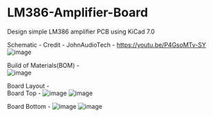 # LM386-Amplifier-Board
Design simple LM386 amplifier PCB using KiCad 7.0

Schematic - 
Credit - JohnAudioTech - https://youtu.be/P4GsoMTv-SY
![image](https://github.com/kpgs123/LM386-Amplifier-Board/assets/56798215/cc3575a4-464c-4e28-8d3e-3d684efded79)

Build of Materials(BOM) -<br>
![image](https://github.com/kpgs123/LM386-Amplifier-Board/assets/56798215/ad7805ac-7602-4608-b823-78e54303606e)



Board Layout -<br>
  Board Top -
  ![image](https://github.com/kpgs123/LM386-Amplifier-Board/assets/56798215/b120f209-296b-4ace-87b2-14066aeb83d0)
  ![image](https://github.com/kpgs123/LM386-Amplifier-Board/assets/56798215/51566f56-5b66-4452-a369-a9eba9611ef9)

  Board Bottom -
  ![image](https://github.com/kpgs123/LM386-Amplifier-Board/assets/56798215/760838a4-9bac-425a-a8be-0d057c75cdb9)
  ![image](https://github.com/kpgs123/LM386-Amplifier-Board/assets/56798215/24107307-ac95-4155-9ff9-0450c9200717)
